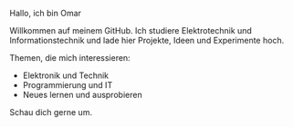 Hallo, ich bin Omar  

Willkommen auf meinem GitHub. Ich studiere Elektrotechnik und Informationstechnik und lade hier Projekte, Ideen und Experimente hoch.  

Themen, die mich interessieren:  
- Elektronik und Technik  
- Programmierung und IT  
- Neues lernen und ausprobieren  

Schau dich gerne um.
